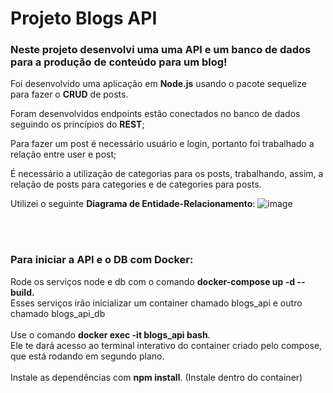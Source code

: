 # Projeto Blogs API

<h3>Neste projeto desenvolvi uma uma API e um banco de dados para a produção de conteúdo para um blog!</h3>

Foi desenvolvido uma aplicação em <b>Node.js</b> usando o pacote sequelize para fazer o <b>CRUD</b> de posts.

Foram desenvolvidos endpoints estão conectados no banco de dados seguindo os princípios do <b>REST</b>;

Para fazer um post é necessário usuário e login, portanto foi trabalhado a relação entre user e post;

É necessário a utilização de categorias para os posts, trabalhando, assim, a relação de posts para categories e de categories para posts.


Utilizei o seguinte <b>Diagrama de Entidade-Relacionamento</b>:
![image](https://github.com/alfeukramer/projeto_blogs_api/assets/87319747/050600db-0413-4a64-b42f-369c4c102d00)


<br /><br />
<h3>Para iniciar a API e o DB com Docker:</h3>

Rode os serviços node e db com o comando <b>docker-compose up -d --build.</b><br />
Esses serviços irão inicializar um container chamado blogs_api e outro chamado blogs_api_db<br /><br />
Use o comando <b>docker exec -it blogs_api bash</b>.<br />
Ele te dará acesso ao terminal interativo do container criado pelo compose, que está rodando em segundo plano.<br /><br />
Instale as dependências com <b>npm install</b>. (Instale dentro do container)<br />
